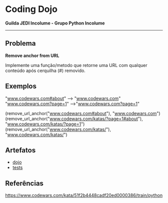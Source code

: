 # Coding Dojo

**Guilda JEDI Incolume - Grupo Python Incolume**

---

## Problema

**Remove anchor from URL**

Implemente uma função/metodo que retorne uma URL com qualquer conteúdo após cerquilha (#) removido.

## Exemplos

"www.codewars.com#about" --> "www.codewars.com"
"www.codewars.com?page=1" -->"www.codewars.com?page=1"

  (remove_url_anchor("www.codewars.com#about"), "www.codewars.com")
  (remove_url_anchor("www.codewars.com/katas/?page=1#about"), "www.codewars.com/katas/?page=1")
  (remove_url_anchor("www.codewars.com/katas/"), "www.codewars.com/katas/")

## Artefatos
- [dojo](dojo.py)
- [tests](test_20231109.py)

## Referências

https://www.codewars.com/kata/51f2b4448cadf20ed0000386/train/python

